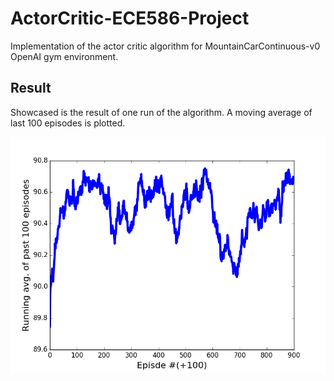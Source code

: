 # ActorCritic-ECE586-Project
Implementation of the actor critic algorithm for MountainCarContinuous-v0 OpenAI gym environment.

## Result
Showcased is the result of one run of the algorithm. A moving average of last 100 episodes is plotted.

![result](/result.png)
